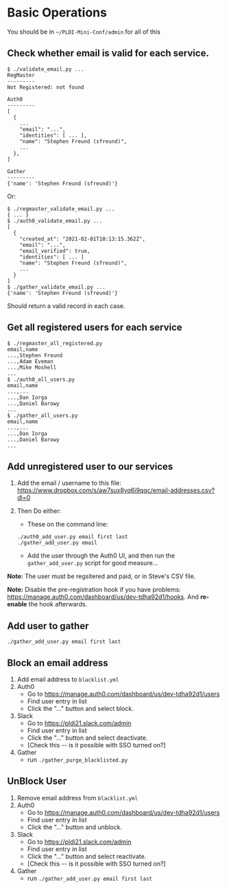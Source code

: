 # Basic Operations

You should be in `~/PLDI-Mini-Conf/admin` for all of this

## Check whether email is valid for each service.


```console
$ ./validate_email.py ...
RegMaster
---------
Not Registered: not found

Auth0
---------
[
  {
    ...
    "email": "...",
    "identities": [ ... ],
    "name": "Stephen Freund (sfreund)",
    ...
  },
]

Gather
---------
{'name': 'Stephen Freund (sfreund)'}
```

Or:

```console
$ ./regmaster_validate_email.py ...
{ ... }
$ ./auth0_validate_email.py ...
[
  {
    "created_at": "2021-02-01T10:13:15.362Z",
    "email": "...",
    "email_verified": true,
    "identities": [ ... ]
    "name": "Stephen Freund (sfreund)",
    ...
  }
]
$ ./gather_validate_email.py ...
{'name': 'Stephen Freund (sfreund)'}
```

Should return a valid record in each case.


## Get all registered users for each service

```console
$ ./regmaster_all_registered.py
email,name
...,Stephen Freund
...,Adam Eveman
...,Mike Moshell
...
$ ./auth0_all_users.py
email,name
...,...
...,Dan Iorga
...,Daniel Barowy
...
$ ./gather_all_users.py
email,name
...,...
...,Dan Iorga
...,Daniel Barowy
...
```

## Add unregistered user to our services

1. Add the email / username to this file: <https://www.dropbox.com/s/aw7sux8yq6i9qqc/email-addresses.csv?dl=0>

2. Then Do either:

    * These on the command line:

    ```console
    ./auth0_add_user.py email first last
    ./gather_add_user.py email
    ```

    * Add the user through the Auth0 UI, and then run the `gather_add_user.py` script for good measure...


**Note:** The user must be regsitered and paid, or in Steve's CSV file.

**Note:** Disable the pre-registration hook if you have problems:
<https://manage.auth0.com/dashboard/us/dev-tdha92d1/hooks>.  And **re-enable**
the hook afterwards.


## Add user to gather

```console
./gather_add_user.py email first last
```

## Block an email address

1. Add email address to `blacklist.yml`
2. Auth0
    * Go to <https://manage.auth0.com/dashboard/us/dev-tdha92d1/users>
    * Find user entry in list
    * Click the "..." button and select block.
3. Slack
    * Go to <https://pldi21.slack.com/admin>
    * Find user entry in list
    * Click the "..." button and select deactivate.
    * [Check this -- is it possible with SSO turned on?]
4. Gather
    * run `./gather_purge_blacklisted.py`

## UnBlock User

1. Remove email address from `blacklist.yml`
2. Auth0
    * Go to <https://manage.auth0.com/dashboard/us/dev-tdha92d1/users>
    * Find user entry in list
    * Click the "..." button and unblock.
3. Slack
    * Go to <https://pldi21.slack.com/admin>
    * Find user entry in list
    * Click the "..." button and select reactivate.
    * [Check this -- is it possible with SSO turned on?]
4. Gather
    * run `./gather_add_user.py email first last`

